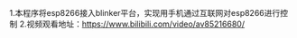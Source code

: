 1.本程序将esp8266接入blinker平台，实现用手机通过互联网对esp8266进行控制 
2.视频观看地址：https://www.bilibili.com/video/av85216680/